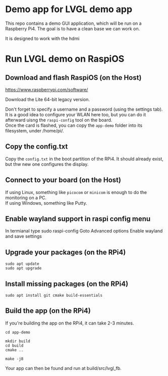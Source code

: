 # Demo app for LVGL demo app 
This repo contains a demo GUI application, which will be run on a Raspberry Pi4. The goal is to have a clean base we can work on.  

It is designed to work with the hdmi

# Run LVGL demo on RaspiOS

## Download and flash RaspiOS (on the Host)

https://www.raspberrypi.com/software/

Download the Lite 64-bit legacy version.

Don't forget to specify a username and a password (using the settings tab). It is a good idea to configure your WLAN here too, but you can do it afterward uisng the `raspi-config` tool on the board.  
Once the card is flashed, you can copy the `app-demo` folder into its filesystem, under /home/pi/.


## Copy the config.txt

Copy the `config.txt` in the boot partition of the RPi4. It should already exist, but thw new one configures the display.

## Connect to your board (on the Host)

If using Linux, something like `picocom` or `minicom` is enough to do the monitoring on a PC.  
If using Windows, something like Putty.

## Enable wayland support in raspi config menu
In termianal type sudo raspi-config
Goto Advanced options
Enable wayland and save settings

## Upgrade your packages (on the RPi4)

```
sudo apt update
sudo apt upgrade
```

## Install missing packages (on the RPi4)

```
sudo apt install git cmake build-essentials
```

## Build the app (on the RPi4)
If you're building the app on the RPi4, it can take 2-3 minutes.

```
cd app-demo

mkdir build
cd build
cmake ..

make -j8
```

Your app can then be found and run at build/src/lvgl_fb.
 


